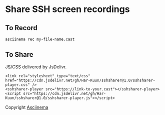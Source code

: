 # Share SSH screen recordings

## To Record
```
asciinema rec my-file-name.cast
```

## To Share
JS/CSS delivered by JsDelivr.
```
<link rel="stylesheet" type="text/css" href="https://cdn.jsdelivr.net/gh/Har-Kuun/sshsharer@1.0/sshsharer-player.css" />	
<sshsharer-player src="https://link-to-your.cast"></sshsharer-player>
<script src="https://cdn.jsdelivr.net/gh/Har-Kuun/sshsharer@1.0/sshsharer-player.js"></script>
```

Copyright [Asciinema](https://asciinema.org)
